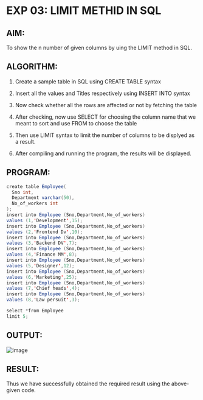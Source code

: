 # EXP 03: LIMIT METHID IN SQL

## AIM:

To show the n number of given columns by uing the LIMIT method in SQL.

## ALGORITHM:
1. Create a sample table in SQL using CREATE TABLE syntax

2. Insert all the values and Titles respectively using INSERT INTO syntax

3. Now check whether all the rows are affected or not by fetching the table

4. After checking, now use SELECT for choosing the column name that we meant to sort and use FROM to choose the table

5. Then use LIMIT syntax to limit the number of columns to be displyed as a result.

6. After compiling and running the program, the results will be displayed.

## PROGRAM:
```java
create table Employee(
  Sno int,
  Department varchar(50),
  No_of_workers int
);
insert into Employee (Sno,Department,No_of_workers)
values (1,'Development',15);
insert into Employee (Sno,Department,No_of_workers)
values (2,'Frontend Dv',10);
insert into Employee (Sno,Department,No_of_workers)
values (3,'Backend DV',7);
insert into Employee (Sno,Department,No_of_workers)
values (4,'Finance MM',8);
insert into Employee (Sno,Department,No_of_workers)
values (5,'Designer',12);
insert into Employee (Sno,Department,No_of_workers)
values (6,'Marketing',25);
insert into Employee (Sno,Department,No_of_workers)
values (7,'Chief heads',4);
insert into Employee (Sno,Department,No_of_workers)
values (8,'Law persuit',3);

select *from Employee
limit 5;
```

## OUTPUT:
![image](https://github.com/gpavithra673/Exp_03SQL-query-to-show-the-top-n-records-of-the-table-using-Limit-method/assets/93427264/088fd571-6424-484f-9a2e-e88dae155a98)

## RESULT:
Thus we have successfully obtained the required result using the above-given code.

